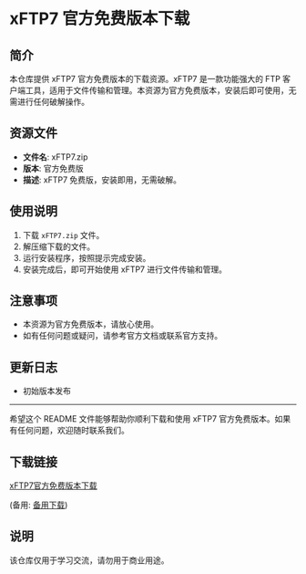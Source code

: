 # xFTP7 官方免费版本下载

## 简介

本仓库提供 xFTP7 官方免费版本的下载资源。xFTP7 是一款功能强大的 FTP 客户端工具，适用于文件传输和管理。本资源为官方免费版本，安装后即可使用，无需进行任何破解操作。

## 资源文件

- **文件名**: xFTP7.zip
- **版本**: 官方免费版
- **描述**: xFTP7 免费版，安装即用，无需破解。

## 使用说明

1. 下载 `xFTP7.zip` 文件。
2. 解压缩下载的文件。
3. 运行安装程序，按照提示完成安装。
4. 安装完成后，即可开始使用 xFTP7 进行文件传输和管理。

## 注意事项

- 本资源为官方免费版本，请放心使用。
- 如有任何问题或疑问，请参考官方文档或联系官方支持。

## 更新日志

- 初始版本发布

---

希望这个 README 文件能够帮助你顺利下载和使用 xFTP7 官方免费版本。如果有任何问题，欢迎随时联系我们。

## 下载链接
[xFTP7官方免费版本下载](https://pan.quark.cn/s/6591846cdbb2) 

(备用: [备用下载](https://pan.baidu.com/s/1rwtacMxrC1DvsEo0k83bkA?pwd=1234))

## 说明

该仓库仅用于学习交流，请勿用于商业用途。

